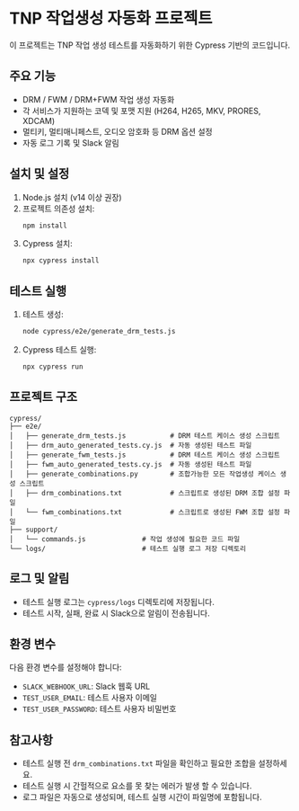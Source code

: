 # TNP 작업생성 자동화 프로젝트

이 프로젝트는 TNP 작업 생성 테스트를 자동화하기 위한 Cypress 기반의 코드입니다.

## 주요 기능

- DRM / FWM / DRM+FWM 작업 생성 자동화
- 각 서비스가 지원하는 코덱 및 포맷 지원 (H264, H265, MKV, PRORES, XDCAM)
- 멀티키, 멀티매니페스트, 오디오 암호화 등 DRM 옵션 설정
- 자동 로그 기록 및 Slack 알림

## 설치 및 설정

1. Node.js 설치 (v14 이상 권장)
2. 프로젝트 의존성 설치:
   ```bash
   npm install
   ```
3. Cypress 설치:
   ```bash
   npx cypress install
   ```

## 테스트 실행

1. 테스트 생성:
   ```bash
   node cypress/e2e/generate_drm_tests.js
   ```

2. Cypress 테스트 실행:
   ```bash
   npx cypress run
   ```

## 프로젝트 구조

```
cypress/
├── e2e/
│   ├── generate_drm_tests.js           # DRM 테스트 케이스 생성 스크립트
│   ├── drm_auto_generated_tests.cy.js  # 자동 생성된 테스트 파일
│   ├── generate_fwm_tests.js           # DRM 테스트 케이스 생성 스크립트
│   ├── fwm_auto_generated_tests.cy.js  # 자동 생성된 테스트 파일
│   ├── generate_combinations.py        # 조합가능한 모든 작업생성 케이스 생성 스크립트
│   ├── drm_combinations.txt            # 스크립트로 생성된 DRM 조합 설정 파일
│   └── fwm_combinations.txt            # 스크립트로 생성된 FWM 조합 설정 파일
├── support/
│   └── commands.js              # 작업 생성에 필요한 코드 파일
└── logs/                        # 테스트 실행 로그 저장 디렉토리
```



## 로그 및 알림

- 테스트 실행 로그는 `cypress/logs` 디렉토리에 저장됩니다.
- 테스트 시작, 실패, 완료 시 Slack으로 알림이 전송됩니다.

## 환경 변수

다음 환경 변수를 설정해야 합니다:

- `SLACK_WEBHOOK_URL`: Slack 웹훅 URL
- `TEST_USER_EMAIL`: 테스트 사용자 이메일
- `TEST_USER_PASSWORD`: 테스트 사용자 비밀번호

## 참고사항

- 테스트 실행 전 `drm_combinations.txt` 파일을 확인하고 필요한 조합을 설정하세요.
- 테스트 실행 시 간헐적으로 요소를 못 찾는 에러가 발생 할 수 있습니다.
- 로그 파일은 자동으로 생성되며, 테스트 실행 시간이 파일명에 포함됩니다. 